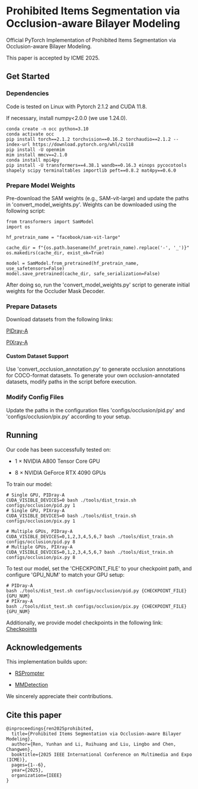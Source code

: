 # Prohibited Items Segmentation via Occlusion-aware Bilayer Modeling
Official PyTorch Implementation of Prohibited Items Segmentation via Occlusion-aware Bilayer Modeling.

This paper is accepted by ICME 2025.

## Get Started
### Dependencies
Code is tested on Linux with Pytorch 2.1.2 and CUDA 11.8.

If necessary, install numpy<2.0.0 (we use 1.24.0).
```
conda create -n occ python=3.10
conda activate occ
pip install torch==2.1.2 torchvision==0.16.2 torchaudio==2.1.2 --index-url https://download.pytorch.org/whl/cu118
pip install -U openmim
mim install mmcv==2.1.0
conda install mpi4py
pip install -U transformers==4.38.1 wandb==0.16.3 einops pycocotools shapely scipy terminaltables importlib peft==0.8.2 mat4py==0.6.0
```

### Prepare Model Weights
Pre-download the SAM weights (e.g., SAM-vit-large) and update the paths in 'convert_model_weights.py'. Weights can be downloaded using the following script:
```
from transformers import SamModel
import os

hf_pretrain_name = "facebook/sam-vit-large"

cache_dir = f"{os.path.basename(hf_pretrain_name).replace('-', '_')}"
os.makedirs(cache_dir, exist_ok=True)

model = SamModel.from_pretrained(hf_pretrain_name, use_safetensors=False)
model.save_pretrained(cache_dir, safe_serialization=False)
```

After doing so, run the 'convert_model_weights.py' script to generate initial weights for the Occluder Mask Decoder.

### Prepare Datasets
Download datasets from the following links:

[PIDray-A](https://pan.baidu.com/s/1cR0ykp6RAs6lD_ogFxqnjg?pwd=rkz5)

[PIXray-A](https://pan.baidu.com/s/1kAtNeceCtTBc1JnFfcbaSg?pwd=vr2w)

#### Custom Dataset Support
Use 'convert_occlusion_annotation.py' to generate occlusion annotations for COCO-format datasets. To generate your own occlusion-annotated datasets, modify paths in the script before execution.


### Modify Config Files
Update the paths in the configuration files 'configs/occlusion/pid.py' and 'configs/occlusion/pix.py' according to your setup.


## Running
Our code has been successfully tested on:

* 1 × NVIDIA A800 Tensor Core GPU

* 8 × NVIDIA GeForce RTX 4090 GPUs


To train our model:
```
# Single GPU, PIDray-A
CUDA_VISIBLE_DEVICES=0 bash ./tools/dist_train.sh configs/occlusion/pid.py 1
# Single GPU, PIXray-A
CUDA_VISIBLE_DEVICES=0 bash ./tools/dist_train.sh configs/occlusion/pix.py 1

# Multiple GPUs, PIDray-A
CUDA_VISIBLE_DEVICES=0,1,2,3,4,5,6,7 bash ./tools/dist_train.sh configs/occlusion/pid.py 8
# Multiple GPUs, PIXray-A
CUDA_VISIBLE_DEVICES=0,1,2,3,4,5,6,7 bash ./tools/dist_train.sh configs/occlusion/pix.py 8
```

To test our model, set the 'CHECKPOINT_FILE' to your checkpoint path, and configure 'GPU_NUM' to match your GPU setup:
```
# PIDray-A
bash ./tools/dist_test.sh configs/occlusion/pid.py {CHECKPOINT_FILE} {GPU_NUM}
# PIXray-A
bash ./tools/dist_test.sh configs/occlusion/pix.py {CHECKPOINT_FILE} {GPU_NUM}
```

Additionally, we provide model checkpoints in the following link: [Checkpoints](https://pan.baidu.com/s/1KvoAB1V0hB6d7RALb-_FLA?pwd=fcjs)


## Acknowledgements
This implementation builds upon:

* [RSPrompter](https://github.com/KyanChen/RSPrompter/)

* [MMDetection](https://github.com/open-mmlab/mmdetection)

We sincerely appreciate their contributions.

## Cite this paper
```
@inproceedings{ren2025prohibited,
  title={Prohibited Items Segmentation via Occlusion-aware Bilayer Modeling},
  author={Ren, Yunhan and Li, Ruihuang and Liu, Lingbo and Chen,  Changwen},
  booktitle={2025 IEEE International Conference on Multimedia and Expo (ICME)},
  pages={1--6},
  year={2025},
  organization={IEEE}
}
```
